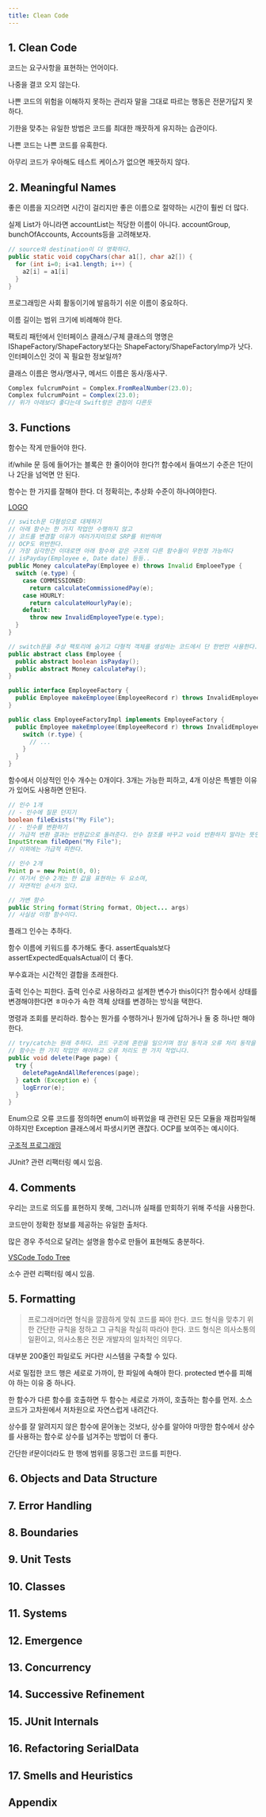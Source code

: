 ```yaml
---
title: Clean Code
---
```


## 1. Clean Code

코드는 요구사항을 표현하는 언어이다.

나중을 결코 오지 않는다.

나쁜 코드의 위험을 이해하지 못하는 관리자 말을 그대로 따르는 행동은 전문가답지 못하다.

기한을 맞추는 유일한 방법은 코드를 최대한 깨끗하게 유지하는 습관이다.

나쁜 코드는 나쁜 코드를 유혹한다.

아무리 코드가 우아해도 테스트 케이스가 없으면 깨끗하지 않다.

## 2. Meaningful Names

좋은 이름을 지으려면 시간이 걸리지만 좋은 이름으로 절약하는 시간이 훨씬 더 많다.

실제 List가 아니라면 accountList는 적당한 이름이 아니다. accountGroup, bunchOfAccounts, Accounts등을 고려해보자.

```java
// source와 destination이 더 명확하다.
public static void copyChars(char a1[], char a2[]) {
  for (int i=0; i<a1.length; i++) {
    a2[i] = a1[i]
  }
}
```

프로그래밍은 사회 활동이기에 발음하기 쉬운 이름이 중요하다.

이름 길이는 범위 크기에 비례해야 한다.

팩토리 패턴에서 인터페이스 클래스/구체 클래스의 명명은 IShapeFactory/ShapeFactory보다는 ShapeFactory/ShapeFactoryImp가 낫다. 인터페이스인 것이 꼭 필요한 정보일까?

클래스 이름은 명사/명사구, 메서드 이름은 동사/동사구.

```java
Complex fulcrumPoint = Complex.FromRealNumber(23.0);
Complex fulcrumPoint = Complex(23.0);
// 위가 아래보다 좋다는데 Swift랑은 관점이 다른듯
```

## 3. Functions

함수는 작게 만들어야 한다.

if/while 문 등에 들어가는 블록은 한 줄이어야 한다?! 함수에서 들여쓰기 수준은 1단이나 2단을 넘억면 안 된다.

함수는 한 가지를 잘해야 한다. 더 정확히는, 추상화 수준이 하나여야한다.

[LOGO](<https://en.wikipedia.org/wiki/Logo_(programming_language)>)

```java
// switch문 다형성으로 대체하기
// 아래 함수는 한 가지 작업만 수행하지 않고
// 코드를 변경할 이유가 여러가지이므로 SRP를 위반하며
// OCP도 위반한다.
// 가장 심각한건 이대로면 아래 함수와 같은 구조의 다른 함수들이 무한정 가능하다
// isPayday(Employee e, Date date) 등등..
public Money calculatePay(Employee e) throws Invalid EmploeeType {
  switch (e.type) {
    case COMMISSIONED:
      return calculateCommissionedPay(e);
    case HOURLY:
      return calculateHourlyPay(e);
    default:
      throw new InvalidEmployeeType(e.type);
  }
}

// switch문을 추상 팩토리에 숨기고 다형적 객체를 생성하는 코드에서 단 한번만 사용한다.
public abstract class Employee {
  public abstract boolean isPayday();
  public abstract Money calculatePay();
}

public interface EmployeeFactory {
  public Employee makeEmployee(EmployeeRecord r) throws InvalidEmployeeType;
}

public class EmployeeFactoryImpl implements EmployeeFactory {
  public Employee makeEmployee(EmployeeRecord r) throws InvalidEmployeeType {
    switch (r.type) {
      // ...
    }
  }
}
```

함수에서 이상적인 인수 개수는 0개이다. 3개는 가능한 피하고, 4개 이상은 특별한 이유가 있어도 사용하면 안된다.

```java
// 인수 1개
// - 인수에 질문 던지기
boolean fileExists("My File");
// - 인수를 변환하기
// 가급적 변환 결과는 반환값으로 돌려준다. 인수 참조를 바꾸고 void 반환하지 말라는 뜻인듯.
InputStream fileOpen("My File");
// 이외에는 가급적 피한다.

// 인수 2개
Point p = new Point(0, 0);
// 여기서 인수 2개는 한 값을 표현하는 두 요소며,
// 자연적인 순서가 있다.

// 가변 함수
public String format(String format, Object... args)
// 사실상 이항 함수이다.
```

플래그 인수는 추하다.

함수 이름에 키워드를 추가해도 좋다. assertEquals보다 assertExpectedEqualsActual이 더 좋다.

부수효과는 시간적인 결합을 초래한다.

출력 인수는 피한다. 출력 인수로 사용하라고 설계한 변수가 this이다?! 함수에서 상태를 변경해야한다면 ㅎ마수가 속한 객체 상태를 변경하는 방식을 택한다.

명령과 조회를 분리하라. 함수는 뭔가를 수행하거나 뭔가에 답하거나 둘 중 하나만 해야 한다.

```java
// try/catch는 원래 추하다. 코드 구조에 혼란을 일으키며 정상 동작과 오류 처리 동작을 뒤섞으니 별도 함수로 뽑아낸다.
// 함수는 한 가지 작업만 해야하고 오류 처리도 한 가지 작업니다.
public void delete(Page page) {
  try {
    deletePageAndAllReferences(page);
  } catch (Exception e) {
    logError(e);
  }
}
```

Enum으로 오류 코드를 정의하면 enum이 바뀌었을 때 관련된 모든 모듈을 재컴파일해야하지만 Exception 클래스에서 파생시키면 괜찮다. OCP를 보여주는 예시이다.

[구조적 프로그래밍](https://ko.wikipedia.org/wiki/구조적_프로그래밍)

JUnit? 관련 리팩터링 예시 있음.

## 4. Comments

우리는 코드로 의도를 표현하지 못해, 그러니까 실패를 만회하기 위해 주석을 사용한다.

코드만이 정확한 정보를 제공하는 유일한 출처다.

많은 경우 주석으로 달려는 설명을 함수로 만들어 표현해도 충분하다.

[VSCode Todo Tree](https://marketplace.visualstudio.com/items?itemName=Gruntfuggly.todo-tree)

소수 관련 리팩터링 예시 있음.

## 5. Formatting

> 프로그래머라면 형식을 깔끔하게 맞춰 코드를 짜야 한다. 코드 형식을 맞추기 위한 간단한 규칙을 정하고 그 규칙을 착실히 따라야 한다. 코드 형식은 의사소통의 일환이고, 의사소통은 전문 개발자의 일차적인 의무다.

대부분 200줄인 파일로도 커다란 시스템을 구축할 수 있다.

서로 밀접한 코드 행은 세로로 가까이, 한 파일에 속해야 한다. protected 변수를 피해야 하는 이유 중 하나다.

한 함수가 다른 함수를 호출하면 두 함수는 세로로 가까이, 호출하는 함수를 먼저. 소스 코드가 고차원에서 저차원으로 자연스럽게 내려간다.

상수를 잘 알려지지 않은 함수에 묻어놓는 것보다, 상수를 알아야 마땅한 함수에서 상수를 사용하는 함수로 상수를 넘겨주는 방법이 더 좋다.

간단한 if문이더라도 한 행에 범위를 뭉뚱그린 코드를 피한다.

## 6. Objects and Data Structure

## 7. Error Handling

## 8. Boundaries

## 9. Unit Tests

## 10. Classes

## 11. Systems

## 12. Emergence

## 13. Concurrency

## 14. Successive Refinement

## 15. JUnit Internals

## 16. Refactoring SerialData

## 17. Smells and Heuristics

## Appendix
